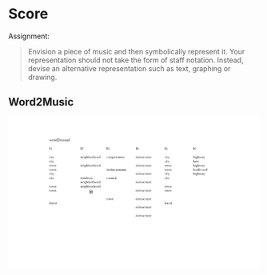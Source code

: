 # Score 


Assignment: 
> Envision a piece of music and then symbolically represent it. Your representation should not take the form of staff notation. Instead, devise an alternative representation such as text, graphing or drawing.

## Word2Music

![score](score.png)
